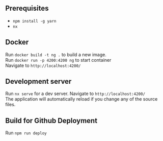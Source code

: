 ## Prerequisites
- `npm install -g yarn`
- `nx`
## Docker 
Run `docker build -t ng .` to build a new image. \
Run `docker run -p 4200:4200 ng` to start container \
Navigate to `http://localhost:4200/`

## Development server

Run `nx serve` for a dev server. Navigate to `http://localhost:4200/` \
The application will automatically reload if you change any of the source files.

## Build for Github Deployment
Run `npm run deploy`
